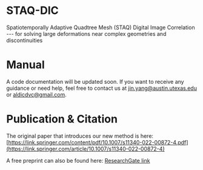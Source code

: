 # STAQ-DIC
Spatiotemporally Adaptive Quadtree Mesh (STAQ) Digital Image Correlation 
--- for solving large deformations near complex geometries and discontinuities

# Manual
A code documentation will be updated soon. If you want to receive any guidance or need help, feel free to contact us at  jin.yang@austin.utexas.edu  or  aldicdvc@gmail.com. 

# Publication & Citation
The original paper that introduces our new method is here: [https://link.springer.com/content/pdf/10.1007/s11340-022-00872-4.pdf](https://link.springer.com/article/10.1007/s11340-022-00872-4)

A free preprint can also be found here: [ResearchGate link](https://www.researchgate.net/publication/360938310_SpatioTemporally_Adaptive_Quadtree_mesh_STAQ_Digital_Image_Correlation_for_resolving_large_deformations_around_complex_geometries_and_discontinuities)

 

 



